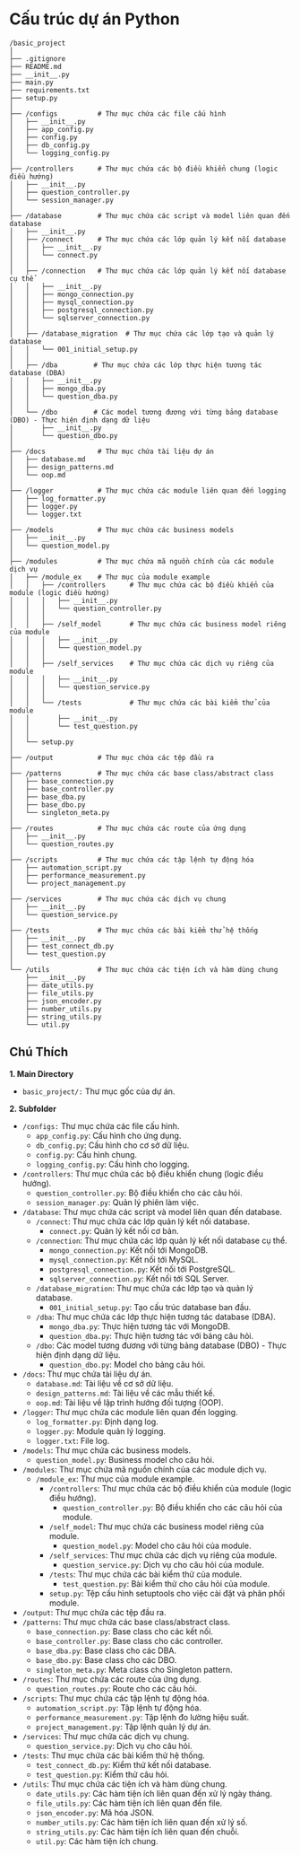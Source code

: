 # Cấu trúc dự án Python

```
/basic_project
│
├── .gitignore
├── README.md
├── __init__.py
├── main.py
├── requirements.txt
├── setup.py
│
├── /configs          # Thư mục chứa các file cấu hình
│   ├── __init__.py
│   ├── app_config.py
│   ├── config.py
│   ├── db_config.py
│   └── logging_config.py
│
├── /controllers      # Thư mục chứa các bộ điều khiển chung (logic điều hướng)
│   ├── __init__.py
│   ├── question_controller.py
│   └── session_manager.py
│
├── /database         # Thư mục chứa các script và model liên quan đến database
│   ├── __init__.py
│   ├── /connect      # Thư mục chứa các lớp quản lý kết nối database
│   │   ├── __init__.py
│   │   └── connect.py
│   │
│   ├── /connection   # Thư mục chứa các lớp quản lý kết nối database cụ thể
│   │   ├── __init__.py
│   │   ├── mongo_connection.py
│   │   ├── mysql_connection.py
│   │   ├── postgresql_connection.py
│   │   └── sqlserver_connection.py
│   │
│   ├── /database_migration  # Thư mục chứa các lớp tạo và quản lý database
│   │   └── 001_initial_setup.py
│   │
│   ├── /dba         # Thư mục chứa các lớp thực hiện tương tác database (DBA)
│   │   ├── __init__.py
│   │   ├── mongo_dba.py
│   │   └── question_dba.py
│   │
│   └── /dbo         # Các model tương đương với từng bảng database (DBO) - Thực hiện định dạng dữ liệu
│       ├── __init__.py
│       └── question_dbo.py
│
├── /docs             # Thư mục chứa tài liệu dự án
│   ├── database.md
│   ├── design_patterns.md
│   └── oop.md
│
├── /logger           # Thư mục chứa các module liên quan đến logging
│   ├── log_formatter.py
│   ├── logger.py
│   └── logger.txt
│
├── /models           # Thư mục chứa các business models
│   ├── __init__.py
│   └── question_model.py
│
├── /modules          # Thư mục chứa mã nguồn chính của các module dịch vụ
│   ├── /module_ex    # Thư mục của module example
│   │   ├── /controllers      # Thư mục chứa các bộ điều khiển của module (logic điều hướng)
│   │   │   ├── __init__.py
│   │   │   └── question_controller.py
│   │   │
│   │   ├── /self_model       # Thư mục chứa các business model riêng của module
│   │   │   ├── __init__.py
│   │   │   └── question_model.py
│   │   │
│   │   ├── /self_services    # Thư mục chứa các dịch vụ riêng của module
│   │   │   ├── __init__.py
│   │   │   └── question_service.py
│   │   │
│   │   └── /tests            # Thư mục chứa các bài kiểm thử của module
│   │       ├── __init__.py
│   │       └── test_question.py
│   │
│   └── setup.py
│
├── /output           # Thư mục chứa các tệp đầu ra
│
├── /patterns         # Thư mục chứa các base class/abstract class
│   ├── base_connection.py
│   ├── base_controller.py
│   ├── base_dba.py
│   ├── base_dbo.py
│   └── singleton_meta.py
│
├── /routes           # Thư mục chứa các route của ứng dụng
│   ├── __init__.py
│   └── question_routes.py
│
├── /scripts          # Thư mục chứa các tập lệnh tự động hóa
│   ├── automation_script.py
│   ├── performance_measurement.py
│   └── project_management.py
│
├── /services         # Thư mục chứa các dịch vụ chung
│   ├── __init__.py
│   └── question_service.py
│
├── /tests            # Thư mục chứa các bài kiểm thử hệ thống
│   ├── __init__.py
│   ├── test_connect_db.py
│   └── test_question.py
│
└── /utils            # Thư mục chứa các tiện ích và hàm dùng chung
    ├── __init__.py
    ├── date_utils.py
    ├── file_utils.py
    ├── json_encoder.py
    ├── number_utils.py
    ├── string_utils.py
    └── util.py
```

## Chú Thích

**1. Main Directory**

- `basic_project/:` Thư mục gốc của dự án.

**2. Subfolder**

- `/configs:` Thư mục chứa các file cấu hình.
  - `app_config.py`: Cấu hình cho ứng dụng.
  - `db_config.py`: Cấu hình cho cơ sở dữ liệu.
  - `config.py`: Cấu hình chung.
  - `logging_config.py`: Cấu hình cho logging.
- `/controllers`: Thư mục chứa các bộ điều khiển chung (logic điều hướng).
  - `question_controller.py`: Bộ điều khiển cho các câu hỏi.
  - `session_manager.py`: Quản lý phiên làm việc.
- `/database`: Thư mục chứa các script và model liên quan đến database.
  - `/connect`: Thư mục chứa các lớp quản lý kết nối database.
    - `connect.py`: Quản lý kết nối cơ bản.
  - `/connection`: Thư mục chứa các lớp quản lý kết nối database cụ thể.
    - `mongo_connection.py`: Kết nối tới MongoDB.
    - `mysql_connection.py`: Kết nối tới MySQL.
    - `postgresql_connection.py`: Kết nối tới PostgreSQL.
    - `sqlserver_connection.py`: Kết nối tới SQL Server.
  - `/database_migration`: Thư mục chứa các lớp tạo và quản lý database.
    - `001_initial_setup.py`: Tạo cấu trúc database ban đầu.
  - `/dba`: Thư mục chứa các lớp thực hiện tương tác database (DBA).
    - `mongo_dba.py`: Thực hiện tương tác với MongoDB.
    - `question_dba.py`: Thực hiện tương tác với bảng câu hỏi.
  - `/dbo`: Các model tương đương với từng bảng database (DBO) - Thực hiện định dạng dữ liệu.
    - `question_dbo.py`: Model cho bảng câu hỏi.
- `/docs`: Thư mục chứa tài liệu dự án.
  - `database.md`: Tài liệu về cơ sở dữ liệu.
  - `design_patterns.md`: Tài liệu về các mẫu thiết kế.
  - `oop.md`: Tài liệu về lập trình hướng đối tượng (OOP).
- `/logger`: Thư mục chứa các module liên quan đến logging.
  - `log_formatter.py`: Định dạng log.
  - `logger.py`: Module quản lý logging.
  - `logger.txt`: File log.
- `/models`: Thư mục chứa các business models.
  - `question_model.py`: Business model cho câu hỏi.
- `/modules`: Thư mục chứa mã nguồn chính của các module dịch vụ.
  - `/module_ex`: Thư mục của module example.
    - `/controllers`: Thư mục chứa các bộ điều khiển của module (logic điều hướng).
      - `question_controller.py`: Bộ điều khiển cho các câu hỏi của module.
    - `/self_model`: Thư mục chứa các business model riêng của module.
      - `question_model.py`: Model cho câu hỏi của module.
    - `/self_services`: Thư mục chứa các dịch vụ riêng của module.
      - `question_service.py`: Dịch vụ cho câu hỏi của module.
    - `/tests`: Thư mục chứa các bài kiểm thử của module.
      - `test_question.py`: Bài kiểm thử cho câu hỏi của module.
    - `setup.py`: Tệp cấu hình setuptools cho việc cài đặt và phân phối module.
- `/output`: Thư mục chứa các tệp đầu ra.
- `/patterns`: Thư mục chứa các base class/abstract class.
  - `base_connection.py`: Base class cho các kết nối.
  - `base_controller.py`: Base class cho các controller.
  - `base_dba.py`: Base class cho các DBA.
  - `base_dbo.py`: Base class cho các DBO.
  - `singleton_meta.py`: Meta class cho Singleton pattern.
- `/routes`: Thư mục chứa các route của ứng dụng.
  - `question_routes.py`: Route cho các câu hỏi.
- `/scripts`: Thư mục chứa các tập lệnh tự động hóa.
  - `automation_script.py`: Tập lệnh tự động hóa.
  - `performance_measurement.py`: Tập lệnh đo lường hiệu suất.
  - `project_management.py`: Tập lệnh quản lý dự án.
- `/services`: Thư mục chứa các dịch vụ chung.
  - `question_service.py`: Dịch vụ cho câu hỏi.
- `/tests`: Thư mục chứa các bài kiểm thử hệ thống.
  - `test_connect_db.py`: Kiểm thử kết nối database.
  - `test_question.py`: Kiểm thử câu hỏi.
- `/utils`: Thư mục chứa các tiện ích và hàm dùng chung.
  - `date_utils.py`: Các hàm tiện ích liên quan đến xử lý ngày tháng.
  - `file_utils.py`: Các hàm tiện ích liên quan đến file.
  - `json_encoder.py`: Mã hóa JSON.
  - `number_utils.py`: Các hàm tiện ích liên quan đến xử lý số.
  - `string_utils.py`: Các hàm tiện ích liên quan đến chuỗi.
  - `util.py`: Các hàm tiện ích chung.
